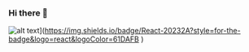 ### Hi there 👋

![alt text]( https://img.shields.io/badge/Gmail-D14836?style=for-the-badge&logo=gmail&logoColor=white)](https://img.shields.io/badge/React-20232A?style=for-the-badge&logo=react&logoColor=61DAFB )

<!--
**lucas-franc/lucas-franc** is a ✨ _special_ ✨ repository because its `README.md` (this file) appears on your GitHub profile.

Here are some ideas to get you started:

- 🔭 I’m currently working on ...
- 🌱 I’m currently learning ...
- 👯 I’m looking to collaborate on ...
- 🤔 I’m looking for help with ...
- 💬 Ask me about ...
- 📫 How to reach me: ...
- 😄 Pronouns: ...
- ⚡ Fun fact: ...
-->
